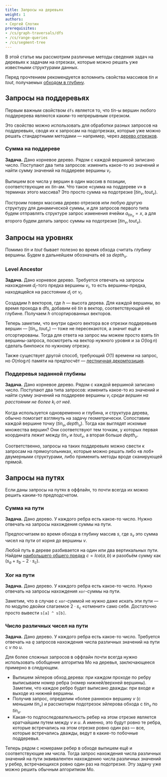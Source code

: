 ```yaml
---
title: Запросы на деревьях
weight: 1
authors:
- Сергей Слотин
prerequisites:
- /cs/graph-traversals/dfs
- /cs/range-queries
- /cs/segment-tree
---
```


В этой статье мы рассмотрим различные методы сведения задач на деревьях к задачам на отрезках, которые можно решать уже известными структурами данных.

Перед прочтением рекомендуется вспомнить свойства массивов $tin$ и $tout$, получаемых [обходом в глубину](/cs/graph-traversals/dfs).

## Запросы на поддеревьях

Первым важным свойством `dfs` является то, что $tin$-ы вершин любого поддеререва являются каким-то непрерывным отрезком.

Это свойство можно использовать для обработки разных запросов на поддеревьях, сводя их к запросам на подотрезках, которые уже можно решать стандартными методами — например, через [дерево отрезков](/cs/segment-tree).

### Сумма на поддереве

**Задача.** Дано корневое дерево. Рядом с каждой вершиной записано число. Поступают два типа запросов: изменить какое-то из значений и найти сумму значений на поддереве вершины $v_i$.

Выпишем все числа у вершин в один массив в позиции, соответствующие их $tin$-ам. Что такое «сумма на поддереве $v$» в терминах этого массива? Это просто сумма на подотрезке $[tin_v, tout_v)$.

Построим поверх массива дерево отрезков или любую другую структуру для динамической суммы, и для запросов первого типа будем отправлять структуре запрос изменения ячейки $a_{tin_v} = x$, а для второго будем делать запрос суммы на подотрезке $[tin_v, tout_v)$.

## Запросы на уровнях

Помимо $tin$ и $tout$ бывает полезно во время обхода считать *глубину* вершины. Будем в дальнейшем обозначать её за $depth_v$.

### Level Ancestor

**Задача.** Дано корневое дерево. Требуется отвечать на запросы нахождения $d_i$-того предка вершины $v_i$, то есть вершины-предка, находящейся на расстоянии $d_i$ от $v_i$.

Создадим $h$ векторов, где $h$ — высота дерева. Для каждой вершины, во время прохода в dfs, добавим её $tin$ в вектор, соответствующей её глубине. Получаем $h$ отсортированных векторов.

Теперь заметим, что внутри одного вектора все отрезки поддеревьев вершин — $[tin_v, tout_v)$ — тоже не пересекаются, а значит ещё и отсортированы. Тогда для ответа на запрос мы можем просто взять $tin$ вершины-запроса, посмотреть на вектор нужного уровня и за $O(\log n)$ сделать бинпоиск по нужному отрезку.

Также существует другой способ, требующий $O(1)$ времени на запрос, но $O(n \log n)$ памяти на предпосчёт — [лестничная декомпозиция](https://neerc.ifmo.ru/wiki/index.php?title=Level_Ancestor_problem).

### Поддеревья заданной глубины

**Задача.** Дано корневое дерево. Рядом с каждой вершиной записано число. Поступают два типа запросов: изменить какое-то из значений и найти сумму значений на поддереве вершины $v_i$ *среди вершин на расстоянии не более $k_i$ от неё*.

Когда используется одновременно и глубина, и структура дерева, обычно помогает взглянуть на задачу геометрически. Сопоставим каждой вершине точку $(tin_u, depth_u)$. Тогда как выглядят искомые множества вершин? Они соответствуют тем точкам, у которых первая координата лежит между $tin_v$ и $tout_v$, а вторая больше $depth_v$.

Соответственно, запросы на таких поддеревьях можно свести к запросам на прямоугольниках, которые можно решать либо «в лоб» двумерными структурами, либо применить методы вроде сканирующей прямой.

## Запросы на путях

Если даны запросы на путях в оффлайн, то почти всегда их можно решить каким-то предподсчетом.

### Сумма на пути

**Задача.** Дано дерево. У каждого ребра есть какое-то число. Нужно отвечать на запросы нахождения суммы на пути.

Предпосчитаем во время обхода в глубину массив $s$, где $s_v$ это сумма чисел на пути от корня до вершины $v$.

Любой путь в дереве разбивается на один или два вертикальных пути. Найдем [наибольшего общего предка](../lca-rmq) $c = lca(a, b)$ и разобьём сумму как $(s_a + s_b - 2 \cdot s_c)$.

### Xor на пути

**Задача.** Дано дерево. У каждого ребра есть какое-то число. Нужно отвечать на запросы нахождения `xor`-суммы на пути.

Заметим, что в случае с `xor`-суммой не нужно даже искать эти пути — по модулю двойки слагаемое $2 \cdot s_c$ «отменит» само себя. Достаточно просто вывести `s[a] ^ s[b]`.

### Число различных чисел на пути

**Задача.** Дано дерево. У каждого ребра есть какое-то число. Требуется отвечать на $q$ запросов нахождения числа различных значений на пути с $v$ по $u$.

Для более сложных запросов в оффлайн почти всегда нужно использовать обобщение алгоритма Мо на деревья, заключающееся примерно в следующем.

- Выпишем эйлеров обход дерева: при каждом проходе по ребру выписываем номер ребра (номер нижней/верхней вершины). Заметим, что каждое ребро будет выписано дважды: при входе и выходе из нижней вершины.
- Получив запрос, определим «более раннюю» вершину $v$ (с меньшим $tin_v$) и рассмотирм подотрезок эйлерова обхода с $tin_v$ по $tin_u$.
- Какая-то подпоследовательность ребер на этом отрезке является кратчайшим путем между $v$ и $u$. А именно, это будут ровно те ребра, которые встречались на этом отрезке ровно один раз — все, которые встречались дважды, ведут в какие-то побочные поддеревья.

Теперь рядом с номерами ребер в обходе выпишем ещё и соответствующие им числа. Тогда запрос нахождения числа различных значений на пути эквивалентен нахождению числа различных значений у ребер, встречающихся ровно один раз на подотрезке. Эту задачу уже можно решить обычным алгоритмом Мо.
